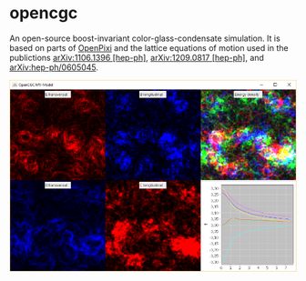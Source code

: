 # opencgc
An open-source boost-invariant color-glass-condensate simulation. It is based on parts of [OpenPixi](https://github.com/openpixi/openpixi) and the lattice equations of motion used in the publictions 
[arXiv:1106.1396 [hep-ph]](http://arxiv.org/abs/1106.1396),
[arXiv:1209.0817 [hep-ph]](http://arxiv.org/abs/1209.0817), and
[arXiv:hep-ph/0605045](http://arxiv.org/abs/hep-ph/0605045).

![OpenCGC](https://raw.githubusercontent.com/d-mueller/opencgc/master/opencgc.png)
